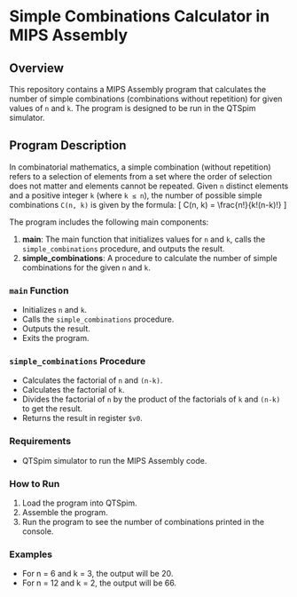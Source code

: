 # Simple Combinations Calculator in MIPS Assembly

## Overview

This repository contains a MIPS Assembly program that calculates the number of simple combinations (combinations without repetition) for given values of `n` and `k`. The program is designed to be run in the QTSpim simulator.

## Program Description

In combinatorial mathematics, a simple combination (without repetition) refers to a selection of elements from a set where the order of selection does not matter and elements cannot be repeated. Given `n` distinct elements and a positive integer `k` (where `k ≤ n`), the number of possible simple combinations `C(n, k)` is given by the formula:
\[ C(n, k) = \frac{n!}{k!(n-k)!} \]

The program includes the following main components:

1. **main**: The main function that initializes values for `n` and `k`, calls the `simple_combinations` procedure, and outputs the result.
2. **simple_combinations**: A procedure to calculate the number of simple combinations for the given `n` and `k`.

### `main` Function

- Initializes `n` and `k`.
- Calls the `simple_combinations` procedure.
- Outputs the result.
- Exits the program.

### `simple_combinations` Procedure

- Calculates the factorial of `n` and `(n-k)`.
- Calculates the factorial of `k`.
- Divides the factorial of `n` by the product of the factorials of `k` and `(n-k)` to get the result.
- Returns the result in register `$v0`.

### Requirements

- QTSpim simulator to run the MIPS Assembly code.

### How to Run

1. Load the program into QTSpim.
2. Assemble the program.
3. Run the program to see the number of combinations printed in the console.

### Examples

- For n = 6 and k = 3, the output will be 20.
- For n = 12 and k = 2, the output will be 66.

